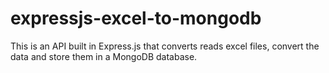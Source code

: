 # expressjs-excel-to-mongodb
This is an API built in Express.js that converts reads excel files, convert the data and store them in a MongoDB database.
